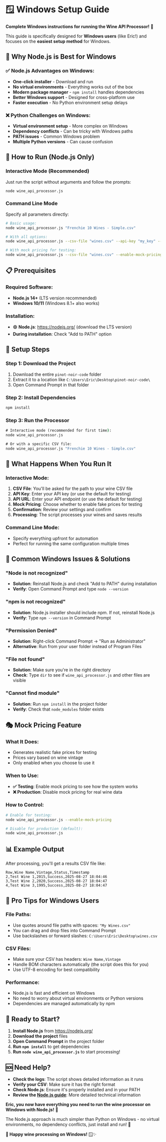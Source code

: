 # 🪟 Windows Setup Guide

**Complete Windows instructions for running the Wine API Processor!** 🚀

This guide is specifically designed for **Windows users** (like Eric!) and focuses on the **easiest setup method** for Windows.

## 🎯 **Why Node.js is Best for Windows**

### **✅ Node.js Advantages on Windows:**
- **One-click installer** - Download and run
- **No virtual environments** - Everything works out of the box
- **Modern package manager** - `npm install` handles dependencies
- **Better Windows support** - Designed for cross-platform use
- **Faster execution** - No Python environment setup delays

### **❌ Python Challenges on Windows:**
- **Virtual environment setup** - More complex on Windows
- **Dependency conflicts** - Can be tricky with Windows paths
- **PATH issues** - Common Windows problem
- **Multiple Python versions** - Can cause confusion

## 🚀 **How to Run (Node.js Only)**

### **Interactive Mode (Recommended)**
Just run the script without arguments and follow the prompts:

```bash
node wine_api_processor.js
```

### **Command Line Mode**
Specify all parameters directly:

```bash
# Basic usage:
node wine_api_processor.js "Frenchie 10 Wines - Simple.csv"

# With all options:
node wine_api_processor.js --csv-file "wines.csv" --api-key "my_key" --api-url "https://api.com"

# With mock pricing for testing:
node wine_api_processor.js --csv-file "wines.csv" --enable-mock-pricing
```

## 📋 **Prerequisites**

### **Required Software:**
- **Node.js 14+** (LTS version recommended)
- **Windows 10/11** (Windows 8.1+ also works)

### **Installation:**
- 🟢 **Node.js**: https://nodejs.org/ (download the LTS version)
- **During installation**: Check "Add to PATH" option

## 🔧 **Setup Steps**

### **Step 1: Download the Project**
1. Download the entire `pinot-noir-code` folder
2. Extract it to a location like `C:\Users\Eric\Desktop\pinot-noir-code\`
3. Open Command Prompt in that folder

### **Step 2: Install Dependencies**
```cmd
npm install
```

### **Step 3: Run the Processor**
```cmd
# Interactive mode (recommended for first time):
node wine_api_processor.js

# Or with a specific CSV file:
node wine_api_processor.js "Frenchie 10 Wines - Simple.csv"
```

## 📱 **What Happens When You Run It**

### **Interactive Mode:**
1. **CSV File**: You'll be asked for the path to your wine CSV file
2. **API Key**: Enter your API key (or use the default for testing)
3. **API URL**: Enter your API endpoint (or use the default for testing)
4. **Mock Pricing**: Choose whether to enable fake prices for testing
5. **Confirmation**: Review your settings and confirm
6. **Processing**: The script processes your wines and saves results

### **Command Line Mode:**
- Specify everything upfront for automation
- Perfect for running the same configuration multiple times

## 🚨 **Common Windows Issues & Solutions**

### **"Node is not recognized"**
- **Solution**: Reinstall Node.js and check "Add to PATH" during installation
- **Verify**: Open Command Prompt and type `node --version`

### **"npm is not recognized"**
- **Solution**: Node.js installer should include npm. If not, reinstall Node.js
- **Verify**: Type `npm --version` in Command Prompt

### **"Permission Denied"**
- **Solution**: Right-click Command Prompt → "Run as Administrator"
- **Alternative**: Run from your user folder instead of Program Files

### **"File not found"**
- **Solution**: Make sure you're in the right directory
- **Check**: Type `dir` to see if `wine_api_processor.js` and other files are visible

### **"Cannot find module"**
- **Solution**: Run `npm install` in the project folder
- **Verify**: Check that `node_modules` folder exists

## 🎭 **Mock Pricing Feature**

### **What It Does:**
- Generates realistic fake prices for testing
- Prices vary based on wine vintage
- Only enabled when you choose to use it

### **When to Use:**
- **✅ Testing**: Enable mock pricing to see how the system works
- **❌ Production**: Disable mock pricing for real wine data

### **How to Control:**
```bash
# Enable for testing:
node wine_api_processor.js --enable-mock-pricing

# Disable for production (default):
node wine_api_processor.js
```

## 📊 **Example Output**

After processing, you'll get a results CSV file like:
```
Row,Wine Name,Vintage,Status,Timestamp
2,Test Wine 1,2015,Success,2025-08-27 18:04:46
3,Test Wine 2,2020,Success,2025-08-27 18:04:47
4,Test Wine 3,1995,Success,2025-08-27 18:04:47
```

## 🚀 **Pro Tips for Windows Users**

### **File Paths:**
- Use quotes around file paths with spaces: `"My Wines.csv"`
- You can drag and drop files into Command Prompt
- Use backslashes or forward slashes: `C:\Users\Eric\Desktop\wines.csv`

### **CSV Files:**
- Make sure your CSV has headers: `Wine Name,Vintage`
- Handle BOM characters automatically (the script does this for you)
- Use UTF-8 encoding for best compatibility

### **Performance:**
- Node.js is fast and efficient on Windows
- No need to worry about virtual environments or Python versions
- Dependencies are managed automatically by npm

## 🎯 **Ready to Start?**

1. **Install Node.js** from https://nodejs.org/
2. **Download the project** files
3. **Open Command Prompt** in the project folder
4. **Run `npm install`** to get dependencies
5. **Run `node wine_api_processor.js`** to start processing!

## 🆘 **Need Help?**

- **Check the logs**: The script shows detailed information as it runs
- **Verify your CSV**: Make sure it has the right format
- **Check Node.js**: Ensure it's properly installed and in your PATH
- **Review the [Node.js guide](nodejs.md)**: More detailed technical information

**Eric, you now have everything you need to run the wine processor on Windows with Node.js!** 🎯

The Node.js approach is much simpler than Python on Windows - no virtual environments, no dependency conflicts, just install and run! 🚀

**🍷 Happy wine processing on Windows!** 🪟✨
